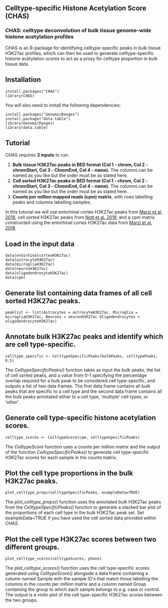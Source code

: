 ## Celltype-specific Histone Acetylation Score (CHAS)
### CHAS: celltype deconvolution of bulk tissue genome-wide histone acetylation profiles

CHAS is an R-package for identifying celltype-specific peaks in bulk tissue H3K27ac profiles, which can then be used to generate celltype-specific histone acetylation scores to act as a proxy for celltype proportion in bulk tissue data.

Installation 
------
```
install.packages("CHAS")
library(CHAS)
```
You will also need to install the following dependencies:
```
install.packages("GenomicRanges")
install.package("data.table")
library(GenomicRanges)
library(data.table)
```

Tutorial
------
CHAS requires **3 inputs** to run: 
1. **Bulk tissue H3K27ac peaks in BED format (Col 1 - chrom, Col 2 - chromStart, Col 3 - ChromEnd, Col 4 - name)**. The columns can be named as you like but the order must be as stated here. 
2. **Cell sorted H3K27ac peaks in BED format (Col 1 - chrom, Col 2 - chromStart, Col 3 - ChromEnd, Col 4 - name)**. The columns can be named as you like but the order must be as stated here. 
3. **Counts per million mapped reads (cpm) matrix**, with rows labelling peaks and columns labelling samples.  

In this tutorial we will use entorhinal cortex H3K27ac peaks from [Marzi et al. 2018](https://www.nature.com/articles/s41593-018-0253-7), cell sorted H3K27ac peaks from [Nott et al. 2019](https://science.sciencemag.org/content/366/6469/1134.long), and a cpm matrix constructed using the entorhinal cortex H3K27ac data from [Marzi et al. 2018](https://www.nature.com/articles/s41593-018-0253-7). 

Load in the input data 
------
```
data(entorhinalcortexH3K27ac)
data(astrocyteH3K27ac) 
data(microgliaH3K27ac) 
data(neuronH3K27ac) 
data(oligodendrocyteH3K27ac)
data(cpm)
```

Generate list containing data frames of all cell sorted H3K27ac peaks.
------
```
peaklist <- list(Astrocytes = astrocyteH3K27ac, Microglia = microgliaH3K27ac, Neurons = neuronH3K27ac Oligodendrocytes = oligodendrocyteH3K27ac)
```

Annotate bulk H3K27ac peaks and identify which are cell type-specific. 
------
```
celltype_specific <- CelltypeSpecificPeaks(bulkPeaks, celltypePeaks, 0.5) 
```
The *CelltypeSpecificPeaks()* function takes as input the bulk peaks, the list of cell sorted peaks, and a value from 0-1 specifying the percentage overlap required for a bulk peak to be considered cell type-specific, and outputs a list of two data frames. The first data frame contains all bulk peaks that are specific to a cell type and the second data frame contains all the bulk peaks annotated either to a cell type, 'multiple' cell types, or 'other'. 

Generate cell type-specific histone acetylation scores. 
------
```
celltype_scores <- CelltypeScore(cpm, celltypeSpecificPeaks) 
```
The *CelltypeScore* function uses a counts per million matrix and the output of the function *CelltypeSpecificPeaks()* to generate cell type-specific H3K27ac scores for each sample in the counts matrix.  

Plot the cell type proportions in the bulk H3K27ac peaks. 
------
```
plot_celltype_props(celltypeSpecificPeaks, exampleData=TRUE)
```
The *plot_celltype_props()* function uses the annotated bulk H3K27ac peaks from the *CelltypeSpecificPeaks()* function to generate a stacked bar plot of the proportions of each cell type in the bulk H3K27ac peak set. Set exampleData=TRUE if you have used the cell sorted data provided within *CHAS*. 

Plot the cell type H3K27ac scores between two different groups. 
------
```
plot_celltype_scores(celltypeScores, pheno)
```
The *plot_celltype_scores()* function uses the cell type-specific scores generated using *CelltypeScore()* alongside a data frame containing a column named Sample with the sample ID's that match those labelling the columns in the counts per million matrix and a column named Group containing the group to which each sample belongs to e.g. case or control. The output is a violin plot of the cell type-specific H3K27ac scores between the two groups. 
